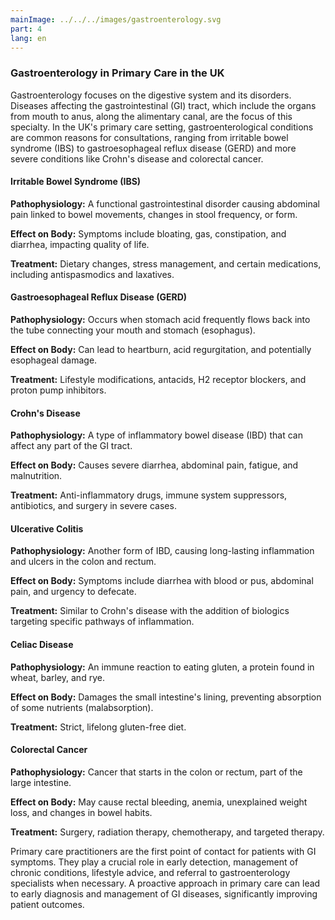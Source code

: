 ```yaml
---
mainImage: ../../../images/gastroenterology.svg
part: 4
lang: en
---
```


<div class="intro">

### Gastroenterology in Primary Care in the UK

Gastroenterology focuses on the digestive system and its disorders. Diseases affecting the gastrointestinal (GI) tract, which include the organs from mouth to anus, along the alimentary canal, are the focus of this specialty. In the UK's primary care setting, gastroenterological conditions are common reasons for consultations, ranging from irritable bowel syndrome (IBS) to gastroesophageal reflux disease (GERD) and more severe conditions like Crohn's disease and colorectal cancer.

#### Irritable Bowel Syndrome (IBS)

**Pathophysiology:** A functional gastrointestinal disorder causing abdominal pain linked to bowel movements, changes in stool frequency, or form.

**Effect on Body:** Symptoms include bloating, gas, constipation, and diarrhea, impacting quality of life.

**Treatment:** Dietary changes, stress management, and certain medications, including antispasmodics and laxatives.

#### Gastroesophageal Reflux Disease (GERD)

**Pathophysiology:** Occurs when stomach acid frequently flows back into the tube connecting your mouth and stomach (esophagus).

**Effect on Body:** Can lead to heartburn, acid regurgitation, and potentially esophageal damage.

**Treatment:** Lifestyle modifications, antacids, H2 receptor blockers, and proton pump inhibitors.

#### Crohn's Disease

**Pathophysiology:** A type of inflammatory bowel disease (IBD) that can affect any part of the GI tract.

**Effect on Body:** Causes severe diarrhea, abdominal pain, fatigue, and malnutrition.

**Treatment:** Anti-inflammatory drugs, immune system suppressors, antibiotics, and surgery in severe cases.

#### Ulcerative Colitis

**Pathophysiology:** Another form of IBD, causing long-lasting inflammation and ulcers in the colon and rectum.

**Effect on Body:** Symptoms include diarrhea with blood or pus, abdominal pain, and urgency to defecate.

**Treatment:** Similar to Crohn's disease with the addition of biologics targeting specific pathways of inflammation.

#### Celiac Disease

**Pathophysiology:** An immune reaction to eating gluten, a protein found in wheat, barley, and rye.

**Effect on Body:** Damages the small intestine's lining, preventing absorption of some nutrients (malabsorption).

**Treatment:** Strict, lifelong gluten-free diet.

#### Colorectal Cancer

**Pathophysiology:** Cancer that starts in the colon or rectum, part of the large intestine.

**Effect on Body:** May cause rectal bleeding, anemia, unexplained weight loss, and changes in bowel habits.

**Treatment:** Surgery, radiation therapy, chemotherapy, and targeted therapy.

Primary care practitioners are the first point of contact for patients with GI symptoms. They play a crucial role in early detection, management of chronic conditions, lifestyle advice, and referral to gastroenterology specialists when necessary. A proactive approach in primary care can lead to early diagnosis and management of GI diseases, significantly improving patient outcomes.


</div>
